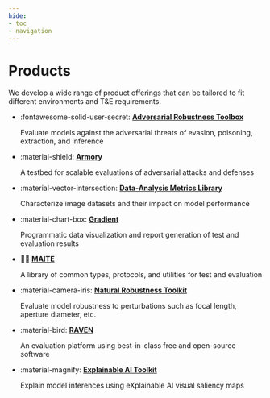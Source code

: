 ```yaml
---
hide:
- toc
- navigation
---
```


# Products

We develop a wide range of product offerings that can be tailored to fit different environments and T&E requirements. 

<div class="grid cards" markdown>

-   :fontawesome-solid-user-secret: [**Adversarial Robustness Toolbox**](art.md)

    Evaluate models against the adversarial threats of evasion, poisoning, extraction, and inference

-   :material-shield: [**Armory**](armory.md)

    A testbed for scalable evaluations of adversarial attacks and defenses

-   :material-vector-intersection: [**Data-Analysis Metrics Library**](daml.md)

    Characterize image datasets and their impact on model performance

-   :material-chart-box: [**Gradient**](gradient.md)

    Programmatic data visualization and report generation of test and evaluation results

-   :pirate_flag: [**MAITE**](maite.md)

    A library of common types, protocols, and utilities for test and evaluation

-   :material-camera-iris: [**Natural Robustness Toolkit**](nrtk.md)

    Evaluate model robustness to perturbations such as focal length, aperture diameter, etc.

-   :material-bird: [**RAVEN**](raven.md)

    An evaluation platform using best-in-class free and open-source software

-   :material-magnify: [**Explainable AI Toolkit**](xaitk.md)

    Explain model inferences using eXplainable AI visual saliency maps

</div>
